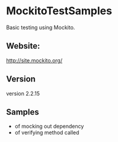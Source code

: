 # MockitoTestSamples
Basic testing using Mockito.

## Website:
http://site.mockito.org/

## Version
version 2.2.15

## Samples
- of mocking out dependency
- of verifying method called
